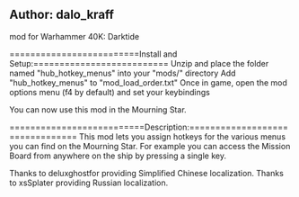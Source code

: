 ## Author: dalo_kraff
mod for Warhammer 40K: Darktide

=========================Install and Setup:==========================
Unzip and place the folder named "hub_hotkey_menus" into your "mods/" directory
Add "hub_hotkey_menus" to "mod_load_order.txt"
Once in game, open the mod options menu (f4 by default) and set your keybindings

You can now use this mod in the Mourning Star.

==========================Description:================================
This mod lets you assign hotkeys for the various menus you can find on the Mourning Star. For example you can access the Mission Board from anywhere on the ship by pressing a single key.


Thanks to deluxghostfor providing Simplified Chinese localization.
Thanks to xsSplater providing Russian localization.